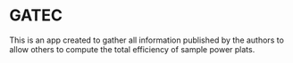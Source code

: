 # GATEC
This is an app created to gather all information published by the authors to allow others to compute the total efficiency of sample power plats.